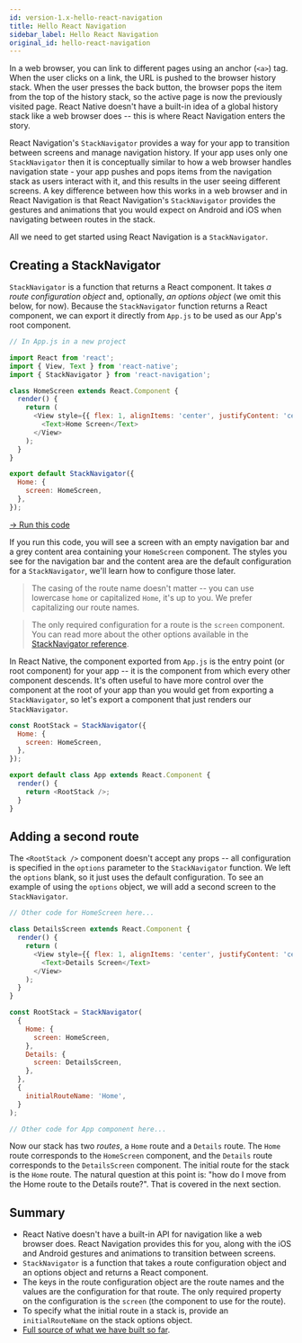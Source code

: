 ```yaml
---
id: version-1.x-hello-react-navigation
title: Hello React Navigation
sidebar_label: Hello React Navigation
original_id: hello-react-navigation
---
```


In a web browser, you can link to different pages using an anchor (`<a>`) tag. When the user clicks on a link, the URL is pushed to the browser history stack. When the user presses the back button, the browser pops the item from the top of the history stack, so the active page is now the previously visited page. React Native doesn't have a built-in idea of a global history stack like a web browser does -- this is where React Navigation enters the story.

React Navigation's `StackNavigator` provides a way for your app to transition between screens and manage navigation history. If your app uses only one `StackNavigator` then it is conceptually similar to how a  web browser handles navigation state - your app pushes and pops items from the navigation stack as users interact with it, and this results in the user seeing different screens. A key difference between how this works in a web browser and in React Navigation is that React Navigation's `StackNavigator` provides the gestures and animations that you would expect on Android and iOS when navigating between routes in the stack.

All we need to get started using React Navigation is a `StackNavigator`.

## Creating a StackNavigator

`StackNavigator` is a function that returns a React component. It takes _a route configuration object_ and, optionally, _an options object_ (we omit this below, for now). Because the `StackNavigator` function returns a React component, we can export it directly from `App.js` to be used as our App's root component.

```javascript
// In App.js in a new project

import React from 'react';
import { View, Text } from 'react-native';
import { StackNavigator } from 'react-navigation';

class HomeScreen extends React.Component {
  render() {
    return (
      <View style={{ flex: 1, alignItems: 'center', justifyContent: 'center' }}>
        <Text>Home Screen</Text>
      </View>
    );
  }
}

export default StackNavigator({
  Home: {
    screen: HomeScreen,
  },
});
```
<a href="https://snack.expo.io/@react-navigation/hello-world" target="blank" class="run-code-button">&rarr; Run this code</a>

If you run this code, you will see a screen with an empty navigation bar and a grey content area containing your `HomeScreen` component. The styles you see for the navigation bar and the content area are the default configuration for a `StackNavigator`, we'll learn how to configure those later.

> The casing of the route name doesn't matter -- you can use lowercase `home` or capitalized `Home`, it's up to you. We prefer capitalizing our route names.

> The only required configuration for a route is the `screen` component. You can read more about the other options available in the [StackNavigator reference](stack-navigator.html).

In React Native, the component exported from `App.js` is the entry point (or root component) for your app -- it is the component from which every other component descends. It's often useful to have more control over the component at the root of your app than you would get from exporting a `StackNavigator`, so let's export a component that just renders our `StackNavigator`.

```js
const RootStack = StackNavigator({
  Home: {
    screen: HomeScreen,
  },
});

export default class App extends React.Component {
  render() {
    return <RootStack />;
  }
}
```

## Adding a second route

The `<RootStack />` component doesn't accept any props -- all configuration is specified in the `options` parameter to the `StackNavigator` function. We left the `options` blank, so it just uses the default configuration. To see an example of using the `options` object, we will add a second screen to the `StackNavigator`.

```js
// Other code for HomeScreen here...

class DetailsScreen extends React.Component {
  render() {
    return (
      <View style={{ flex: 1, alignItems: 'center', justifyContent: 'center' }}>
        <Text>Details Screen</Text>
      </View>
    );
  }
}

const RootStack = StackNavigator(
  {
    Home: {
      screen: HomeScreen,
    },
    Details: {
      screen: DetailsScreen,
    },
  },
  {
    initialRouteName: 'Home',
  }
);

// Other code for App component here...
```

Now our stack has two *routes*, a `Home` route and a `Details` route. The `Home` route corresponds to the `HomeScreen` component, and the `Details` route corresponds to the `DetailsScreen` component. The initial route for the stack is the `Home` route. The natural question at this point is: "how do I move from the Home route to the Details route?". That is covered in the next section.

## Summary

- React Native doesn't have a built-in API for navigation like a web browser does. React Navigation provides this for you, along with the iOS and Android gestures and animations to transition between screens.
- `StackNavigator` is a function that takes a route configuration object and an options object and returns a React component.
- The keys in the route configuration object are the route names and the values are the configuration for that route. The only required property on the configuration is the `screen` (the component to use for the route).
- To specify what the initial route in a stack is, provide an `initialRouteName` on the stack options object.
- [Full source of what we have built so far](https://snack.expo.io/@react-navigation/hello-react-navigation).
